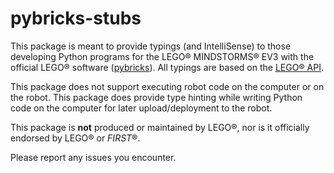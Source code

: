 # pybricks-stubs

This package is meant to provide typings (and IntelliSense) to those developing Python programs for the LEGO&reg; MINDSTORMS&reg; EV3 with the official LEGO&reg; software ([pybricks](https://education.lego.com/en-us/support/mindstorms-ev3/python-for-ev3)). All typings are based on the [LEGO&reg; API](https://le-www-live-s.legocdn.com/sc/media/files/ev3-micropython/ev3micropythonv100-71d3f28c59a1e766e92a59ff8500818e.pdf).

This package does not support executing robot code on the computer or on the robot. This package does provide type hinting while writing Python code on the computer for later upload/deployment to the robot.

This package is **not** produced or maintained by LEGO&reg;, nor is it officially endorsed by LEGO&reg; or *FIRST*&reg;.

Please report any issues you encounter.
